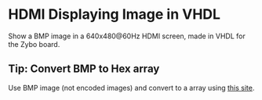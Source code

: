 # HDMI Displaying Image in VHDL
Show a BMP image in a 640x480@60Hz HDMI screen, made in VHDL for the Zybo board.

## Tip: Convert BMP to Hex array
Use BMP image (not encoded images) and convert to a array using [this site](https://onlinetools.com/image/convert-image-to-hex-codes).
